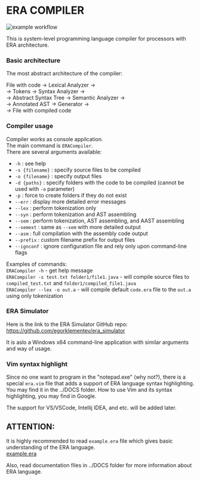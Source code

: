 # ERA COMPILER

![example workflow](https://github.com/egorklementev/era_compiler/actions/workflows/deploy.yaml/badge.svg)

This is system-level programming language compiler for processors with ERA architecture.

### Basic architecture
The most abstract architecture of the compiler:  
  
File with code -> Lexical Analyzer ->  
-> Tokens -> Syntax Analyzer ->  
-> Abstract Syntax Tree -> Semantic Analyzer ->  
-> Annotated AST -> Generator ->  
-> File with compiled code  

### Compiler usage
Compiler works as console appilcation.  
The main command is `ERACompiler`.  
There are several arguments available:
* `-h`  :  see help  
* `-s {filename}`  :  specify source files to be compiled  
* `-o {filename}`  :  specify output files  
* `-d {paths}`  :  specify folders with the code to be compiled (cannot be used with `-o` parameter)  
* `-p`  :  force to create folders if they do not exist  
* `--err`  :  display more detailed error messages  
* `--lex`  :  perform tokenization only  
* `--syn`  :  perform tokenization and AST assembling  
* `--sem`  :  perform tokenization, AST assembling, and AAST assembling  
* `--semext`  :  same as `--sem` with more detailed output  
* `--asm`  :  full compilation with the assembly code output  
* `--prefix`  :  custom filename prefix for output files  
* `--ignconf`  :  ignore configuration file and rely only upon command-line flags  
  
Examples of commands:  
`ERACompiler -h`  -  get help message  
`ERACompiler -s test.txt folder1/file1.java`  -  will compile source files to `compiled_test.txt` and `folder1/compiled_file1.java`  
`ERACompiler --lex -o out.a`  -  will compile default `code.era` file to the `out.a` using only tokenization

### ERA Simulator

Here is the link to the ERA Simulator GitHub repo:  
[https://github.com/egorklementev/era_simulator ](https://github.com/egorklementev/era_simulator)  
  
It is aslo a Windows x64 command-line application with similar arguments and way of usage.  

### Vim syntax highlight
Since no one want to program in the "notepad.exe" (why not?), there is a special `era.vim` file that adds a support of 
ERA language syntax highlighting. You may find it in the ../DOCS folder. How to use Vim and its syntax highlighting, you may find in Google.  
  
The support for VS/VSCode, Intellij IDEA, and etc. will be added later.  

## ATTENTION:

It is highly recommended to read `example.era` file which gives basic understanding of the ERA language.  
[example.era](../master/ERACompiler/ERACompilerUnitTests/example.era)
  
Also, read documentation files in ../DOCS folder for more information about ERA language.
